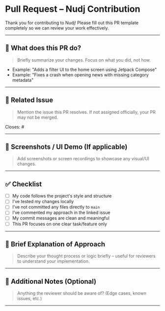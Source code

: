 # Pull Request – Nudj Contribution

Thank you for contributing to Nudj! Please fill out this PR template completely so we can review your work effectively.

---

## 🔧 What does this PR do?

> Briefly summarize your changes. Focus on what you did, not how.

- Example: "Adds a filter UI to the home screen using Jetpack Compose"
- Example: "Fixes a crash when opening news with missing category metadata"

---

## 🧩 Related Issue

> Mention the issue this PR resolves. If not assigned officially, your PR may not be merged.

Closes: #<issue-number>

---

## 📸 Screenshots / UI Demo (If applicable)

> Add screenshots or screen recordings to showcase any visual/UI changes.

---

## ✅ Checklist

- [ ] My code follows the project's style and structure
- [ ] I’ve tested my changes locally
- [ ] I’ve not committed any files directly to `main`
- [ ] I’ve commented my approach in the linked issue
- [ ] My commit messages are clean and meaningful
- [ ] This PR focuses on one clear task/feature only

---

## 🧠 Brief Explanation of Approach

> Describe your thought process or logic briefly – useful for reviewers to understand your implementation.

---

## 📢 Additional Notes (Optional)

> Anything the reviewer should be aware of? (Edge cases, known issues, etc.)

---

